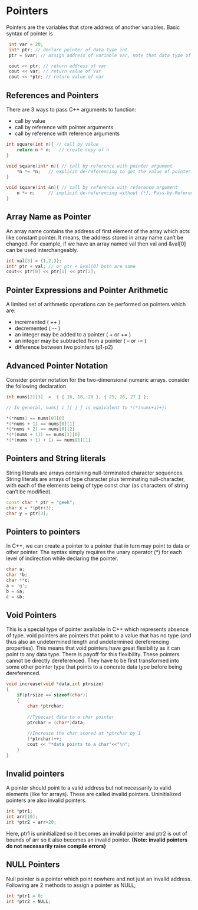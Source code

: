 # Pointers

Pointers are the variables that store address of another variables. Basic syntax of pointer is

```cpp
 int var = 20;
 int* ptr; // declare pointer of data type int
 ptr = &var; // assign address of variable var, note that data type of pointer and variable must be same.

 cout << ptr; // return address of var
 cout << var; // return value of var
 cout << *ptr; // return value of var
```

## References and Pointers

There are 3 ways to pass C++ arguments to function:

- call by value
- call by reference with pointer arguments
- call by reference with reference arguments

```cpp
int square(int n){ // call by value
    return n * n;   // create copy of n
}
```

```cpp
void square(int* n){ // call by reference with pointer argument
    *n *= *n;   // explicit de-referencing to get the value of pointer
}
```

```cpp
void square(int &n){ // call by reference with reference argument
    n *= n;     // implicit de-referencing without (*), Pass-by-Reference with Reference Arguments does not require any clumsy syntax for referencing and dereferencing.
}
```

## Array Name as Pointer

An array name contains the address of first element of the array which acts like constant pointer. It means, the address stored in array name can’t be changed. For example, if we have an array named val then val and &val[0] can be used interchangeably.

```cpp
int val[3] = {1,2,3};
int* ptr = val; // or ptr = &val[0] both are same
cout<< ptr[0] << ptr[1] << ptr[2];
```

## Pointer Expressions and Pointer Arithmetic

A limited set of arithmetic operations can be performed on pointers which are:

- incremented ( ++ )
- decremented ( -- )
- an integer may be added to a pointer ( + or += )
- an integer may be subtracted from a pointer ( – or -= )
- difference between two pointers (p1-p2)

## Advanced Pointer Notation

Consider pointer notation for the two-dimensional numeric arrays. consider the following declaration

```cpp
int nums[2][3]  =  { { 16, 18, 20 }, { 25, 26, 27 } };

// In general, nums[ i ][ j ] is equivalent to *(*(nums+i)+j)

*(*nums) == nums[0][0]
*(*nums + 1) == nums[0][1]
*(*nums + 2) == nums[0][2]
*(*(nums + 1)) == nums[1][0]
*(*(nums + 1) + 1) == nums[1][1]
```

## Pointers and String literals

String literals are arrays containing null-terminated character sequences. String literals are arrays of type character plus terminating null-character, with each of the elements being of type const char (as characters of string can’t be modified).

```cpp
const char * ptr = "geek";
char x = *(ptr+3);
char y = ptr[3];
```

## Pointers to pointers

In C++, we can create a pointer to a pointer that in turn may point to data or other pointer. The syntax simply requires the unary operator (*) for each level of indirection while declaring the pointer.

```cpp
char a;
char *b;
char **c;
a = 'g';
b = &a;
c = &b;
```

## Void Pointers

This is a special type of pointer available in C++ which represents absence of type. void pointers are pointers that point to a value that has no type (and thus also an undetermined length and undetermined dereferencing properties).
This means that void pointers have great flexibility as it can point to any data type. There is payoff for this flexibility. These pointers cannot be directly dereferenced. They have to be first transformed into some other pointer type that points to a concrete data type before being dereferenced.

```cpp
void increase(void *data,int ptrsize)
{
    if(ptrsize == sizeof(char))
    {
        char *ptrchar;
          
        //Typecast data to a char pointer
        ptrchar = (char*)data;
          
        //Increase the char stored at *ptrchar by 1
        (*ptrchar)++;
        cout << "*data points to a char"<<"\n";
    }
}
```

## Invalid pointers

A pointer should point to a valid address but not necessarily to valid elements (like for arrays). These are called invalid pointers. Uninitialized pointers are also invalid pointers.

```cpp
int *ptr1;
int arr[10];
int *ptr2 = arr+20;
```

Here, ptr1 is uninitialized so it becomes an invalid pointer and ptr2 is out of bounds of arr so it also becomes an invalid pointer.
**(Note: invalid pointers do not necessarily raise compile errors)**

## NULL Pointers

Null pointer is a pointer which point nowhere and not just an invalid address.
Following are 2 methods to assign a pointer as NULL;

```cpp
int *ptr1 = 0;
int *ptr2 = NULL;
```